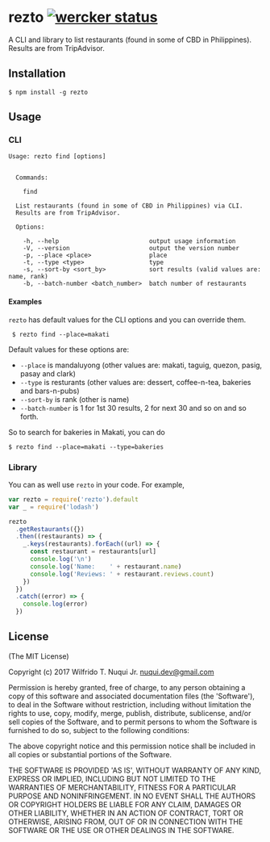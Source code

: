 # rezto [![wercker status](https://app.wercker.com/status/bdd84c7a11c124e5831a5fc96822a4ea/s/master "wercker status")](https://app.wercker.com/project/byKey/bdd84c7a11c124e5831a5fc96822a4ea)

A CLI and library to list restaurants (found in some of CBD in Philippines). Results are from TripAdvisor.

## Installation

    $ npm install -g rezto

## Usage


### CLI

```
Usage: rezto find [options]


  Commands:

    find

  List restaurants (found in some of CBD in Philippines) via CLI.
  Results are from TripAdvisor.

  Options:

    -h, --help                         output usage information
    -V, --version                      output the version number
    -p, --place <place>                place
    -t, --type <type>                  type
    -s, --sort-by <sort_by>            sort results (valid values are: name, rank)
    -b, --batch-number <batch_number>  batch number of restaurants
```

#### Examples

`rezto` has default values for the CLI options and you can override them.

     $ rezto find --place=makati

Default values for these options are:

* `--place` is mandaluyong (other values are: makati, taguig, quezon, pasig, pasay and clark)
* `--type` is resturants (other values are: dessert, coffee-n-tea, bakeries and bars-n-pubs)
* `--sort-by` is rank (other is name)
* `--batch-number` is 1 for 1st 30 results, 2 for next 30 and so on and so forth.

So to search for bakeries in Makati, you can do

    $ rezto find --place=makati --type=bakeries

### Library

You can as well use `rezto` in your code. For example,

```javascript
var rezto = require('rezto').default
var _ = require('lodash')

rezto
  .getRestaurants({})
  .then((restaurants) => {
    _.keys(restaurants).forEach((url) => {
      const restaurant = restaurants[url]
      console.log('\n')
      console.log('Name:    ' + restaurant.name)
      console.log('Reviews: ' + restaurant.reviews.count)
    })
  })
  .catch((error) => {
    console.log(error)
  })
```

## License

(The MIT License)

Copyright (c) 2017 Wilfrido T. Nuqui Jr. nuqui.dev@gmail.com

Permission is hereby granted, free of charge, to any person obtaining
a copy of this software and associated documentation files (the
'Software'), to deal in the Software without restriction, including
without limitation the rights to use, copy, modify, merge, publish,
distribute, sublicense, and/or sell copies of the Software, and to
permit persons to whom the Software is furnished to do so, subject to
the following conditions:

The above copyright notice and this permission notice shall be
included in all copies or substantial portions of the Software.

THE SOFTWARE IS PROVIDED 'AS IS', WITHOUT WARRANTY OF ANY KIND,
EXPRESS OR IMPLIED, INCLUDING BUT NOT LIMITED TO THE WARRANTIES OF
MERCHANTABILITY, FITNESS FOR A PARTICULAR PURPOSE AND NONINFRINGEMENT.
IN NO EVENT SHALL THE AUTHORS OR COPYRIGHT HOLDERS BE LIABLE FOR ANY
CLAIM, DAMAGES OR OTHER LIABILITY, WHETHER IN AN ACTION OF CONTRACT,
TORT OR OTHERWISE, ARISING FROM, OUT OF OR IN CONNECTION WITH THE
SOFTWARE OR THE USE OR OTHER DEALINGS IN THE SOFTWARE.
